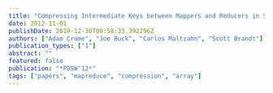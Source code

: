 ```yaml
---
title: "Compressing Intermediate Keys between Mappers and Reducers in SciHadoop"
date: 2012-11-01
publishDate: 2019-12-30T00:58:33.392296Z
authors: ["Adam Crume", "Joe Buck", "Carlos Maltzahn", "Scott Brandt"]
publication_types: ["1"]
abstract: ""
featured: false
publication: "*PDSW'12*"
tags: ["papers", "mapreduce", "compression", "array"]
---
```


